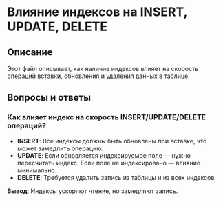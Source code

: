 # Влияние индексов на INSERT, UPDATE, DELETE

## Описание
Этот файл описывает, как наличие индексов влияет на скорость операций вставки, обновления и удаления данных в таблице.

## Вопросы и ответы

### Как влияет индекс на скорость INSERT/UPDATE/DELETE операций?
- **INSERT**: Все индексы должны быть обновлены при вставке, что может замедлить операцию.
- **UPDATE**: Если обновляется индексируемое поле — нужно пересчитать индекс. Если поле не индексировано — влияние минимально.
- **DELETE**: Требуется удалить запись из таблицы и из всех индексов.

**Вывод**: Индексы ускоряют чтение, но замедляют запись.